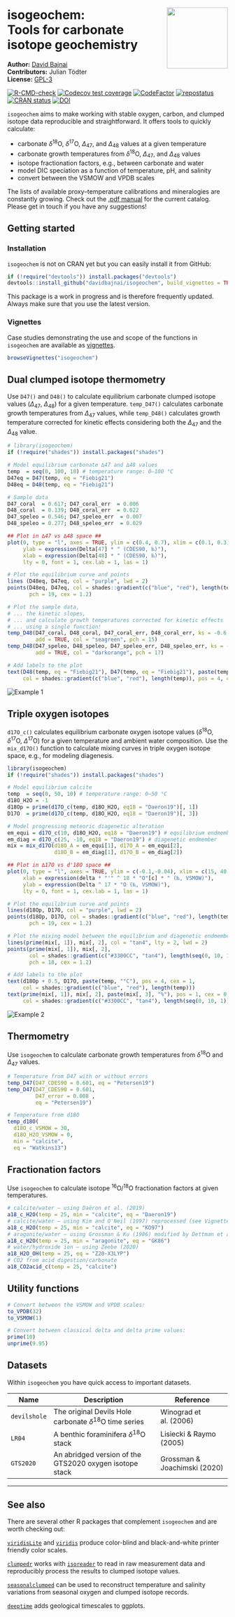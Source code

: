 
<!-- README.md is generated from README.Rmd. Please edit that file -->

# isogeochem: <img src="man/figures/isogeochem-logo.png" align="right" height="139"/> <br> Tools for carbonate isotope geochemistry

**Author:** [David Bajnai](https://www.davidbajnai.eu/)<br/>
**Contributors:** Julian Tödter <br/> **License:**
[GPL-3](https://opensource.org/licenses/GPL-3.0)

<!-- badges: start -->

[![R-CMD-check](https://github.com/davidbajnai/isogeochem/workflows/R-CMD-check/badge.svg)](https://github.com/davidbajnai/isogeochem/actions)
[![Codecov test
coverage](https://codecov.io/gh/davidbajnai/isogeochem/branch/main/graph/badge.svg)](https://codecov.io/gh/davidbajnai/isogeochem?branch=main)
[![CodeFactor](https://www.codefactor.io/repository/github/davidbajnai/isogeochem/badge)](https://www.codefactor.io/repository/github/davidbajnai/isogeochem)
[![repostatus](https://www.repostatus.org/badges/latest/active.svg)](https://www.repostatus.org/#active)
[![CRAN
status](https://www.r-pkg.org/badges/version/isogeochem)](https://CRAN.R-project.org/package=isogeochem)
[![DOI](https://zenodo.org/badge/401782303.svg)](https://zenodo.org/badge/latestdoi/401782303)
<!-- badges: end -->

`isogeochem` aims to make working with stable oxygen, carbon, and
clumped isotope data reproducible and straightforward. It offers tools
to quickly calculate:

-   carbonate *δ*<sup>18</sup>O, *δ*<sup>17</sup>O, *∆*<sub>47</sub>,
    and *∆*<sub>48</sub> values at a given temperature
-   carbonate growth temperatures from *δ*<sup>18</sup>O,
    *∆*<sub>47</sub>, and *∆*<sub>48</sub> values
-   isotope fractionation factors, e.g., between carbonate and water
-   model DIC speciation as a function of temperature, pH, and salinity
-   convert between the VSMOW and VPDB scales

The lists of available proxy–temperature calibrations and mineralogies
are constantly growing. Check out the [.pdf
manual](isogeochem_manual.pdf) for the current catalog. Please get in
touch if you have any suggestions!

## Getting started

### Installation

`isogeochem` is not on CRAN yet but you can easily install it from
GitHub:

``` r
if (!require("devtools")) install.packages("devtools")
devtools::install_github("davidbajnai/isogeochem", build_vignettes = TRUE)
```

This package is a work in progress and is therefore frequently updated.
Always make sure that you use the latest version.

### Vignettes

Case studies demonstrating the use and scope of the functions in
`isogeochem` are available as [vignettes](vignettes/).

``` r
browseVignettes("isogeochem")
```

## Dual clumped isotope thermometry

Use `D47()` and `D48()` to calculate equilibrium carbonate clumped
isotope values (*∆*<sub>47</sub>, *∆*<sub>48</sub>) for a given
temperature. `temp_D47()` calculates carbonate growth temperatures from
*∆*<sub>47</sub> values, while `temp_D48()` calculates growth
temperature corrected for kinetic effects considering both the
*∆*<sub>47</sub> and the *∆*<sub>48</sub> value.

``` r
# library(isogeochem)
if (!require("shades")) install.packages("shades")

# Model equilibrium carbonate ∆47 and ∆48 values
temp  = seq(0, 100, 10) # temperature range: 0—100 °C
D47eq = D47(temp, eq = "Fiebig21")
D48eq = D48(temp, eq = "Fiebig21") 

# Sample data
D47_coral  = 0.617; D47_coral_err  = 0.006
D48_coral  = 0.139; D48_coral_err  = 0.022
D47_speleo = 0.546; D47_speleo_err  = 0.007
D48_speleo = 0.277; D48_speleo_err  = 0.029

## Plot in ∆47 vs ∆48 space ##
plot(0, type = "l", axes = TRUE, ylim = c(0.4, 0.7), xlim = c(0.1, 0.3),
     ylab = expression(Delta[47] * " (CDES90, ‰)"),
     xlab = expression(Delta[48] * " (CDES90, ‰)"),
     lty = 0, font = 1, cex.lab = 1, las = 1)

# Plot the equilibrium curve and points
lines (D48eq, D47eq, col = "purple", lwd = 2)
points(D48eq, D47eq, col = shades::gradient(c("blue", "red"), length(temp)),
       pch = 19, cex = 1.2)

# Plot the sample data,
# ... the kinetic slopes,
# ... and calculate growth temperatures corrected for kinetic effects
# ... using a single function!
temp_D48(D47_coral, D48_coral, D47_coral_err, D48_coral_err, ks = -0.6,
         add = TRUE, col = "seagreen", pch = 15)
temp_D48(D47_speleo, D48_speleo, D47_speleo_err, D48_speleo_err, ks = -1,
         add = TRUE, col = "darkorange", pch = 17)

# Add labels to the plot
text(D48(temp, eq = "Fiebig21"), D47(temp, eq = "Fiebig21"), paste(temp, "°C"),
     col = shades::gradient(c("blue", "red"), length(temp)), pos = 4, cex = 0.8)
```

![Example 1](man/figures/README-example1.png)

## Triple oxygen isotopes

`d17O_c()` calculates equilibrium carbonate oxygen isotope values
(*δ*<sup>18</sup>O, *δ*<sup>17</sup>O, *∆*<sup>17</sup>O) for a given
temperature and ambient water composition. Use the `mix_d17O()` function
to calculate mixing curves in triple oxygen isotope space, e.g., for
modeling diagenesis.

``` r
library(isogeochem)
if (!require("shades")) install.packages("shades")

# Model equilibrium calcite
temp  = seq(0, 50, 10) # temperature range: 0—50 °C
d18O_H2O = -1
d18Op = prime(d17O_c(temp, d18O_H2O, eq18 = "Daeron19")[, 1])
D17O  = prime(d17O_c(temp, d18O_H2O, eq18 = "Daeron19")[, 3])

# Model progressing meteoric diagenetic alteration 
em_equi = d17O_c(10, d18O_H2O, eq18 = "Daeron19") # equilibrium endmember
em_diag = d17O_c(25, -10, eq18 = "Daeron19") # diagenetic endmember
mix = mix_d17O(d18O_A = em_equi[1], d17O_A = em_equi[2],
               d18O_B = em_diag[1], d17O_B = em_diag[2])

## Plot in ∆17O vs d'18O space ##
plot(0, type = "l", axes = TRUE, ylim = c(-0.1,-0.04), xlim = c(15, 40),
     xlab = expression(delta * "'" ^ 18 * "O"[c] * " (‰, VSMOW)"),
     ylab = expression(Delta ^ 17 * "O (‰, VSMOW)"),
     lty = 0, font = 1, cex.lab = 1, las = 1)

# Plot the equilibrium curve and points
lines(d18Op, D17O, col = "purple", lwd = 2)
points(d18Op, D17O, col = shades::gradient(c("blue", "red"), length(temp)),
       pch = 19, cex = 1.2)

# Plot the mixing model between the equilibrium and diagenetic endmembers
lines(prime(mix[, 1]), mix[, 2], col = "tan4", lty = 2, lwd = 2)
points(prime(mix[, 1]), mix[, 2],
       col = shades::gradient(c("#3300CC", "tan4"), length(seq(0, 10, 1))),
       pch = 18, cex = 1.2)

# Add labels to the plot
text(d18Op + 0.5, D17O, paste(temp, "°C"), pos = 4, cex = 1,
     col = shades::gradient(c("blue", "red"), length(temp)))
text(prime(mix[, 1]), mix[, 2], paste(mix[, 3], "%"), pos = 1, cex = 0.5,
     col = shades::gradient(c("#3300CC", "tan4"), length(seq(0, 10, 1))))
```

![Example 2](man/figures/README-example2.png)

## Thermometry

Use `isogeochem` to calculate carbonate growth temperatures from
*δ*<sup>18</sup>O and *∆*<sub>47</sub> values.

``` r
# Temperature from D47 with or without errors
temp_D47(D47_CDES90 = 0.601, eq = "Petersen19")
temp_D47(D47_CDES90 = 0.601,
         D47_error = 0.008 ,
         eq = "Petersen19")

# Temperature from d18O
temp_d18O(
  d18O_c_VSMOW = 30,
  d18O_H2O_VSMOW = 0,
  min = "calcite",
  eq = "Watkins13")
```

## Fractionation factors

Use `isogeochem` to calculate isotope <sup>16</sup>O/<sup>18</sup>O
fractionation factors at given temperatures.

``` r
# calcite/water – using Daëron et al. (2019)
a18_c_H2O(temp = 25, min = "calcite", eq = "Daeron19")
# calcite/water – using Kim and O'Neil (1997) reprocessed (see Vignettes)
a18_c_H2O(temp = 25, min = "calcite", eq = "KO97")
# aragonite/water – using Grossman & Ku (1986) modified by Dettman et al. (1999)
a18_c_H2O(temp = 25, min = "aragonite", eq = "GK86")
# water/hydroxide ion – using Zeebe (2020)
a18_H2O_OH(temp = 25, eq = "Z20-X3LYP")
# CO2 from acid digestion/carbonate
a18_CO2acid_c(temp = 25, "calcite")
```

## Utility functions

``` r
# Convert between the VSMOW and VPDB scales:
to_VPDB(32)
to_VSMOW(1)

# Convert between classical delta and delta prime values:
prime(10)
unprime(9.95)
```

## Datasets

Within `isogeochem` you have quick access to important datasets.

| Name         | Description                                                      | Reference                    |
|--------------|------------------------------------------------------------------|------------------------------|
| `devilshole` | The original Devils Hole carbonate *δ*<sup>18</sup>O time series | Winograd et al. (2006)       |
| `LR04`       | A benthic foraminifera *δ*<sup>18</sup>O stack                   | Lisiecki & Raymo (2005)      |
| `GTS2020`    | An abridged version of the GTS2020 oxygen isotope stack          | Grossman & Joachimski (2020) |

------------------------------------------------------------------------

## See also

There are several other R packages that complement `isogeochem` and are
worth checking out:

[`viridisLite`](https://github.com/sjmgarnier/viridisLite) and
[`viridis`](https://github.com/sjmgarnier/viridis) produce color-blind
and black-and-white printer friendly color scales.

[`clumpedr`](https://github.com/isoverse/clumpedr/) works with
[`isoreader`](https://github.com/isoverse/isoreader) to read in raw
measurement data and reproducibly process the results to clumped isotope
values.

[`seasonalclumped`](https://github.com/nielsjdewinter/seasonalclumped)
can be used to reconstruct temperature and salinity variations from
seasonal oxygen and clumped isotope records.

[`deeptime`](https://github.com/willgearty/deeptime) adds geological
timescales to ggplots.
